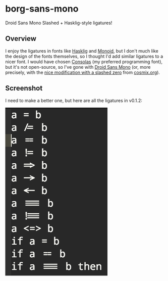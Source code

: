 # borg-sans-mono
Droid Sans Mono Slashed + Hasklig-style ligatures!

## Overview

I enjoy the ligatures in fonts like [Hasklig] and [Monoid], but I don't much like the design of the fonts themselves, so I thought I'd add similar ligatures to a nicer font. I would have chosen [Consolas] (my preferred programming font), but it's not open-source, so I've gone with [Droid Sans Mono][Droid Sans Mono] (or, more precisely, with the [nice modification with a slashed zero][DroidSlashed] from [cosmix.org]).

[Consolas]: https://www.microsoft.com/typography/fonts/family.aspx?FID=300
[cosmix.org]: http://www.cosmix.org
[Droid Sans Mono]: http://www.droidfonts.com/info/droid-sans-mono-fonts/
[DroidSlashed]: http://blog.cosmix.org/2009/10/27/a-slashed-zero-droid-sans-mono/
[Hasklig]: https://github.com/i-tu/Hasklig
[Monoid]: https://larsenwork.com/monoid/

## Screenshot

I need to make a better one, but here are all the ligatures in v0.1.2:

![[Screenshot of Borg Sans Mono]](screenshot.png)
